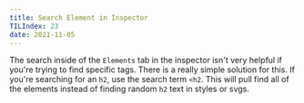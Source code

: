 ```yaml
---
title: Search Element in Inspector
TILIndex: 23
date: 2021-11-05
---
```


The search inside of the `Elements` tab in the inspector isn't very helpful if you're trying to find specific tags. There is a really simple solution for this. If you're searching for an `h2`, use the search term `<h2`. This will pull find all of the elements instead of finding random `h2` text in styles or svgs.
